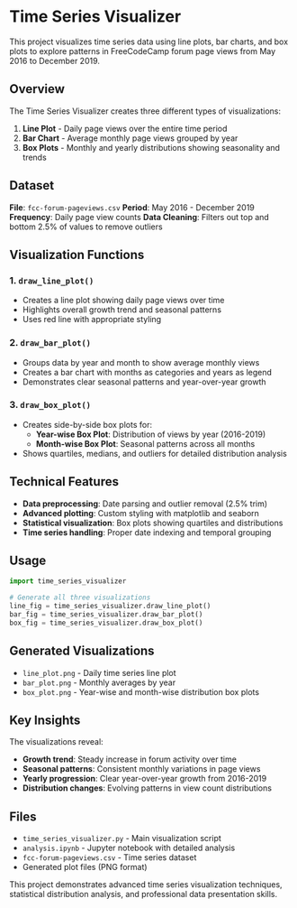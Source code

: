 # Time Series Visualizer

This project visualizes time series data using line plots, bar charts, and box plots to explore patterns in FreeCodeCamp forum page views from May 2016 to December 2019.

## Overview

The Time Series Visualizer creates three different types of visualizations:
1. **Line Plot** - Daily page views over the entire time period
2. **Bar Chart** - Average monthly page views grouped by year  
3. **Box Plots** - Monthly and yearly distributions showing seasonality and trends

## Dataset

**File**: `fcc-forum-pageviews.csv`
**Period**: May 2016 - December 2019
**Frequency**: Daily page view counts
**Data Cleaning**: Filters out top and bottom 2.5% of values to remove outliers

## Visualization Functions

### 1. `draw_line_plot()`
- Creates a line plot showing daily page views over time
- Highlights overall growth trend and seasonal patterns
- Uses red line with appropriate styling

### 2. `draw_bar_plot()`  
- Groups data by year and month to show average monthly views
- Creates a bar chart with months as categories and years as legend
- Demonstrates clear seasonal patterns and year-over-year growth

### 3. `draw_box_plot()`
- Creates side-by-side box plots for:
  - **Year-wise Box Plot**: Distribution of views by year (2016-2019)
  - **Month-wise Box Plot**: Seasonal patterns across all months
- Shows quartiles, medians, and outliers for detailed distribution analysis

## Technical Features

- **Data preprocessing**: Date parsing and outlier removal (2.5% trim)
- **Advanced plotting**: Custom styling with matplotlib and seaborn
- **Statistical visualization**: Box plots showing quartiles and distributions
- **Time series handling**: Proper date indexing and temporal grouping

## Usage

```python
import time_series_visualizer

# Generate all three visualizations
line_fig = time_series_visualizer.draw_line_plot()
bar_fig = time_series_visualizer.draw_bar_plot()
box_fig = time_series_visualizer.draw_box_plot()
```

## Generated Visualizations

- `line_plot.png` - Daily time series line plot
- `bar_plot.png` - Monthly averages by year  
- `box_plot.png` - Year-wise and month-wise distribution box plots

## Key Insights

The visualizations reveal:
- **Growth trend**: Steady increase in forum activity over time
- **Seasonal patterns**: Consistent monthly variations in page views
- **Yearly progression**: Clear year-over-year growth from 2016-2019
- **Distribution changes**: Evolving patterns in view count distributions

## Files

- `time_series_visualizer.py` - Main visualization script
- `analysis.ipynb` - Jupyter notebook with detailed analysis
- `fcc-forum-pageviews.csv` - Time series dataset
- Generated plot files (PNG format)

This project demonstrates advanced time series visualization techniques, statistical distribution analysis, and professional data presentation skills.
